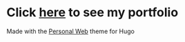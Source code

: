 # Click [here](https://lbess.github.io) to see my portfolio

Made with the [Personal Web](https://github.com/bjacquemet/personal-web) theme for Hugo